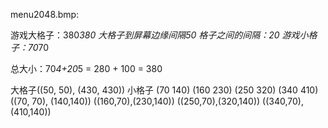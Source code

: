 menu2048.bmp:

游戏大格子：380*380 大格子到屏幕边缘间隔50
格子之间的间隔：20
游戏小格子：70*70

总大小：70*4+20*5 = 280 + 100 = 380


大格子((50, 50), (430, 430))
小格子
(70 140)
(160 230)
(250 320)
(340 410)
((70, 70), (140,140)) 
((160,70),(230,140))
((250,70),(320,140))
((340,70),(410,140))

